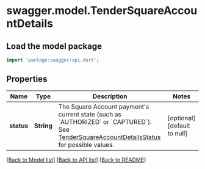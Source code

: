 # swagger.model.TenderSquareAccountDetails

## Load the model package
```dart
import 'package:swagger/api.dart';
```

## Properties
Name | Type | Description | Notes
------------ | ------------- | ------------- | -------------
**status** | **String** | The Square Account payment&#x27;s current state (such as &#x60;AUTHORIZED&#x60; or &#x60;CAPTURED&#x60;). See [TenderSquareAccountDetailsStatus](https://developer.squareup.com/reference/square_2023-12-13/enums/TenderSquareAccountDetailsStatus) for possible values. | [optional] [default to null]

[[Back to Model list]](../README.md#documentation-for-models) [[Back to API list]](../README.md#documentation-for-api-endpoints) [[Back to README]](../README.md)


